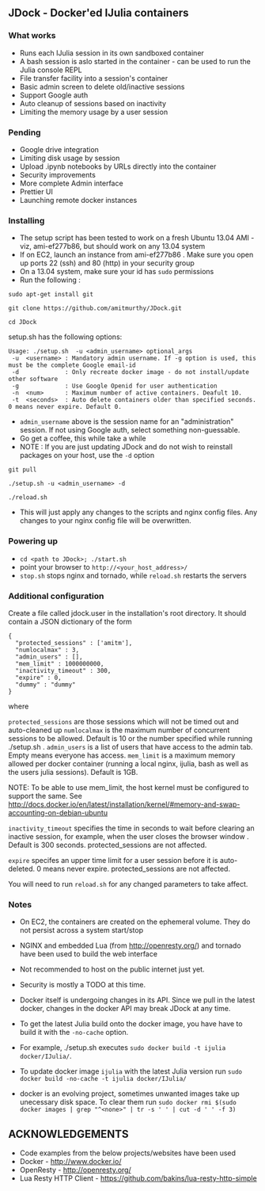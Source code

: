 ## JDock - Docker'ed IJulia containers

### What works

- Runs each IJulia session in its own sandboxed container
- A bash session is aslo started in the container - can be used to run the Julia console REPL
- File transfer facility into a session's container
- Basic admin screen to delete old/inactive sessions
- Support Google auth
- Auto cleanup of sessions based on inactivity
- Limiting the memory usage by a user session

### Pending
- Google drive integration
- Limiting disk usage by session
- Upload .ipynb notebooks by URLs directly into the container
- Security improvements
- More complete Admin interface
- Prettier UI
- Launching remote docker instances



### Installing

- The setup script has been tested to work on a fresh Ubuntu 13.04 AMI - viz, ami-ef277b86, but should work on any 13.04 system
- If on EC2, launch an instance from ami-ef277b86 . Make sure you open up ports 22 (ssh) and 80 (http) in your security group 
- On a 13.04 system, make sure your id has `sudo` permissions
- Run the following :

```
sudo apt-get install git

git clone https://github.com/amitmurthy/JDock.git

cd JDock
```

setup.sh has the following options:

```
Usage: ./setup.sh  -u <admin_username> optional_args
 -u  <username> : Mandatory admin username. If -g option is used, this must be the complete Google email-id
 -d             : Only recreate docker image - do not install/update other software
 -g             : Use Google Openid for user authentication 
 -n  <num>      : Maximum number of active containers. Deafult 10.
 -t  <seconds>  : Auto delete containers older than specified seconds. 0 means never expire. Default 0.
```


- `admin_username` above is the session name for an "administration" session. If not using Google auth, select something non-guessable.
- Go get a coffee, this while take a while
- NOTE : If you are just updating JDock and do not wish to reinstall packages on your host, use the `-d` option


```
git pull

./setup.sh -u <admin_username> -d 

./reload.sh
```

- This will just apply any changes to the scripts and nginx config files. Any changes to your nginx config file will be overwritten.

### Powering up

- `cd <path to JDock>; ./start.sh`
- point your browser to `http://<your_host_address>/`
- `stop.sh` stops nginx and tornado, while `reload.sh` restarts the servers


### Additional configuration
Create a file called jdock.user in the installation's root directory. It should contain a JSON dictionary of the form

```
{
  "protected_sessions" : ['amitm'],
  "numlocalmax" : 3,
  "admin_users" : [],
  "mem_limit" : 1000000000,
  "inactivity_timeout" : 300,
  "expire" : 0,
  "dummy" : "dummy"
}
```

where 

`protected_sessions` are those sessions which will not be timed out and auto-cleaned up
`numlocalmax` is the maximum number of concurrent sessions to be allowed. Default is 10 or the number specified while running ./setup.sh .
`admin_users` is a list of users that have access to the admin tab. Empty means everyone has access.
`mem_limit` is a maximum memory allowed per docker container (running a local nginx, ijulia, bash as well as the users julia sessions). Default is 1GB.

NOTE: To be able to use mem_limit, the host kernel must be configured to support the same. 
See http://docs.docker.io/en/latest/installation/kernel/#memory-and-swap-accounting-on-debian-ubuntu 

`inactivity_timeout` specifies the time in seconds to wait before clearing an inactive session, for example, when the user closes the browser window . 
                     Default is 300 seconds. protected_sessions are not affected.
                     
`expire` specifes an upper time limit for a user session before it is auto-deleted. 0 means never expire. protected_sessions are not affected.


You will need to run `reload.sh` for any changed parameters to take affect.



### Notes

- On EC2, the containers are created on the ephemeral volume. They do not persist across a system start/stop
- NGINX and embedded Lua (from http://openresty.org/) and tornado have been used to build the web interface
- Not recommended to host on the public internet just yet. 
- Security is mostly a TODO at this time.
- Docker itself is undergoing changes in its API. Since we pull in the latest docker, changes in the docker API may break JDock at any time.
- To get the latest Julia build onto the docker image, you have have to build it with the `-no-cache` option. 
- For example, ./setup.sh executes `sudo docker build -t ijulia docker/IJulia/`. 
- To update docker image `ijulia` with the latest Julia version run `sudo docker build -no-cache -t ijulia docker/IJulia/`

- docker is an evolving project, sometimes unwanted images take up unecessary disk space. To clear them run 
  `sudo docker rmi $(sudo docker images | grep "^<none>" | tr -s ' ' | cut -d ' ' -f 3)`
  
## ACKNOWLEDGEMENTS 

- Code examples from the below projects/websites have been used
- Docker - http://www.docker.io/
- OpenResty - http://openresty.org/
- Lua Resty HTTP Client - https://github.com/bakins/lua-resty-http-simple
